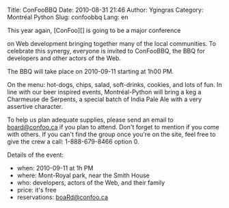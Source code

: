 Title: ConFooBBQ
Date: 2010-08-31 21:46
Author: Ygingras
Category: Montréal Python
Slug: confoobbq
Lang: en

<!--:en-->This year again, [ConFoo][] is going to be a major conference
on Web development bringing together many of the local communities. To
celebrate this synergy, everyone is invited to ConFooBBQ, the BBQ for
developers and other actors of the Web.

The BBQ will take place on 2010-09-11 starting at 1h00 PM.

On the menu: hot-dogs, chips, salad, soft-drinks, cookies, and lots of
fun. In line with our beer inspired events, Montréal-Python will bring a
keg a Charmeuse de Serpents, a special batch of India Pale Ale with a
very assertive character.

To help us plan adequate supplies, please send an email to
board@confoo.ca if you plan to attend. Don't forget to mention if you
come with others. If you can't find the group once you're on the site,
feel free to give the crew a call: 1-888-679-8466 option 0.

Details of the event:

-   when: 2010-09-11 at 1h PM
-   where: Mont-Royal park, near the Smith House
-   who: developers, actors of the Web, and their family
-   price: it's free
-   reservations: boaRd@confoo.ca

<!--:-->

</p>

  [ConFoo]: http://confoo.ca/en
